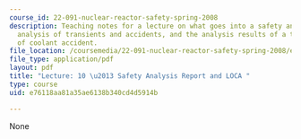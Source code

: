 ```yaml
---
course_id: 22-091-nuclear-reactor-safety-spring-2008
description: Teaching notes for a lecture on what goes into a safety analysis report,
  analysis of transients and accidents, and the analysis results of a typical loss
  of coolant accident.
file_location: /coursemedia/22-091-nuclear-reactor-safety-spring-2008/e76118aa81a35ae6138b340cd4d5914b_MIT22_091S08_lec10note.pdf
file_type: application/pdf
layout: pdf
title: "Lecture: 10 \u2013 Safety Analysis Report and LOCA "
type: course
uid: e76118aa81a35ae6138b340cd4d5914b

---
```

None